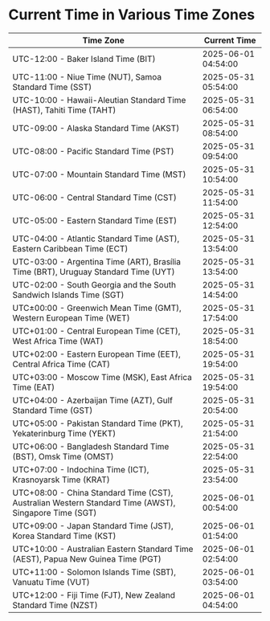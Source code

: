 # Current Time in Various Time Zones

| Time Zone | Current Time |
|-----------|--------------|
| UTC-12:00 - Baker Island Time (BIT) | 2025-06-01 04:54:00 |
| UTC-11:00 - Niue Time (NUT), Samoa Standard Time (SST) | 2025-05-31 05:54:00 |
| UTC-10:00 - Hawaii-Aleutian Standard Time (HAST), Tahiti Time (TAHT) | 2025-05-31 06:54:00 |
| UTC-09:00 - Alaska Standard Time (AKST) | 2025-05-31 08:54:00 |
| UTC-08:00 - Pacific Standard Time (PST) | 2025-05-31 09:54:00 |
| UTC-07:00 - Mountain Standard Time (MST) | 2025-05-31 10:54:00 |
| UTC-06:00 - Central Standard Time (CST) | 2025-05-31 11:54:00 |
| UTC-05:00 - Eastern Standard Time (EST) | 2025-05-31 12:54:00 |
| UTC-04:00 - Atlantic Standard Time (AST), Eastern Caribbean Time (ECT) | 2025-05-31 13:54:00 |
| UTC-03:00 - Argentina Time (ART), Brasília Time (BRT), Uruguay Standard Time (UYT) | 2025-05-31 13:54:00 |
| UTC-02:00 - South Georgia and the South Sandwich Islands Time (SGT) | 2025-05-31 14:54:00 |
| UTC±00:00 - Greenwich Mean Time (GMT), Western European Time (WET) | 2025-05-31 17:54:00 |
| UTC+01:00 - Central European Time (CET), West Africa Time (WAT) | 2025-05-31 18:54:00 |
| UTC+02:00 - Eastern European Time (EET), Central Africa Time (CAT) | 2025-05-31 19:54:00 |
| UTC+03:00 - Moscow Time (MSK), East Africa Time (EAT) | 2025-05-31 19:54:00 |
| UTC+04:00 - Azerbaijan Time (AZT), Gulf Standard Time (GST) | 2025-05-31 20:54:00 |
| UTC+05:00 - Pakistan Standard Time (PKT), Yekaterinburg Time (YEKT) | 2025-05-31 21:54:00 |
| UTC+06:00 - Bangladesh Standard Time (BST), Omsk Time (OMST) | 2025-05-31 22:54:00 |
| UTC+07:00 - Indochina Time (ICT), Krasnoyarsk Time (KRAT) | 2025-05-31 23:54:00 |
| UTC+08:00 - China Standard Time (CST), Australian Western Standard Time (AWST), Singapore Time (SGT) | 2025-06-01 00:54:00 |
| UTC+09:00 - Japan Standard Time (JST), Korea Standard Time (KST) | 2025-06-01 01:54:00 |
| UTC+10:00 - Australian Eastern Standard Time (AEST), Papua New Guinea Time (PGT) | 2025-06-01 02:54:00 |
| UTC+11:00 - Solomon Islands Time (SBT), Vanuatu Time (VUT) | 2025-06-01 03:54:00 |
| UTC+12:00 - Fiji Time (FJT), New Zealand Standard Time (NZST) | 2025-06-01 04:54:00 |
